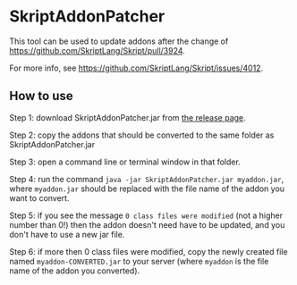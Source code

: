 # SkriptAddonPatcher
This tool can be used to update addons after the change of https://github.com/SkriptLang/Skript/pull/3924.

For more info, see https://github.com/SkriptLang/Skript/issues/4012.

## How to use
Step 1: download SkriptAddonPatcher.jar from [the release page](https://github.com/TPGamesNL/SkriptAddonPatcher/releases).

Step 2: copy the addons that should be converted to the same folder as SkriptAddonPatcher.jar

Step 3: open a command line or terminal window in that folder.

Step 4: run the command `java -jar SkriptAddonPatcher.jar myaddon.jar`, 
where `myaddon.jar` should be replaced with the file name of the addon you want to convert.

Step 5: if you see the message `0 class files were modified` (not a higher number than 0!) 
then the addon doesn't need have to be updated, and you don't have to use a new jar file. 

Step 6: if more then 0 class files were modified, copy the newly created file named `myaddon-CONVERTED.jar` 
to your server (where `myaddon` is the file name of the addon you converted).